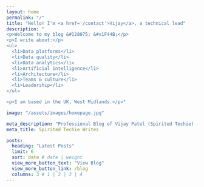 ```yaml
---
layout: home
permalink: "/"
title: "Hello! I'm <a href='/contact'>Vijay</a>, a technical lead"
description: "
<p>Welcome to my blog &#128075; &#x1F44B;</p>
<p>I write about:</p>
<ul>
  <li>Data platforms</li>
  <li>Data quality</li>
  <li>Data analytics</li>
  <li>Artificial intelligence</li>
  <li>Architecture</li>
  <li>Teams & culture</li>
  <li>Leadership</li>
</ul>

<p>I am based in the UK, West Midlands.</p>"

image: "/assets/images/homepage.jpg"

meta_description: "Professional Blog of Vijay Patel (Spirited Techie) - Technical Leadership, Data Engineering, Data Platforms, Tech & Data Architecture, Effective Teams"
meta_title: Spirited Techie Writes

posts:
  heading: "Latest Posts"
  limit: 6
  sort: date # date | weight
  view_more_button_text: "View Blog"
  view_more_button_link: /blog
  columns: 3 # 1 | 2 | 3 | 4
---
```

